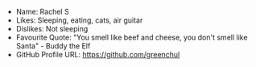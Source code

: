 - Name: Rachel S
- Likes: Sleeping, eating, cats, air guitar
- Dislikes: Not sleeping
- Favourite Quote: "You smell like beef and cheese, you don't smell like Santa" - Buddy the Elf
- GitHub Profile URL: https://github.com/greenchul